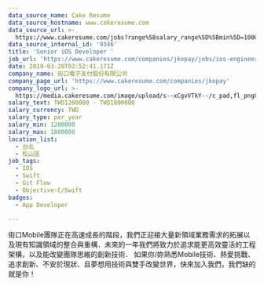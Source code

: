```yaml
---
data_source_name: Cake Resume
data_source_hostname: www.cakeresume.com
data_source_url: >-
  https://www.cakeresume.com/jobs?range%5Bsalary_range%5D%5Bmin%5D=1000000&refinementList%5Bprofession%5D%5B0%5D=tech_android-development&refinementList%5Bprofession%5D%5B1%5D=tech_ios-development
data_source_internal_id: '9346'
title: 'Senior iOS Developer '
job_url: 'https://www.cakeresume.com/companies/jkopay/jobs/ios-engineer-5a4b22'
date: 2019-03-20T02:52:41.171Z
company_name: 街口電子支付股份有限公司
company_page_url: 'https://www.cakeresume.com/companies/jkopay'
company_logo_url: >-
  https://media.cakeresume.com/image/upload/s--xCgvVTkY--/c_pad,fl_png8,h_200,w_200/v1553049103/wmkol6okuyb0gjpukxev.png
salary_text: TWD1200000 - TWD1800000
salary_currency: TWD
salary_type: per_year
salary_min: 1200000
salary_max: 1800000
location_list:
  - 台北
  - 松山區
job_tags:
  - IOS
  - Swift
  - Git Flow
  - Objective-C/Swift
badges:
  - App Developer

---
```


街口Mobile團隊正在高速成長的階段，我們正迎接大量新領域業務需求的拓展以及現有知識領域的整合與重構．未來的一年我們將致力於追求能更高效靈活的工程架構，以及能改變團隊思維的創新技術． 如果你/妳熟悉Mobile技術、熱愛挑戰、追求創新、不安於現狀、且夢想用技術與雙手改變世界，快來加入我們，我們缺的就是你！